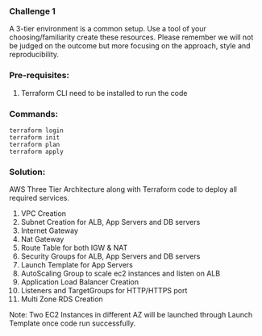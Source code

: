### Challenge 1

A 3-tier environment is a common setup. Use a tool of your choosing/familiarity create these resources. Please remember we will not be judged on the outcome but more focusing on the approach, style and reproducibility.

### Pre-requisites: 
1. Terraform CLI need to be installed to run the code

### Commands:
```
terraform login
terraform init
terraform plan
terraform apply
```

### Solution:

AWS Three Tier Architecture along with Terraform code to deploy all required services.
1. VPC Creation
2. Subnet Creation for ALB, App Servers and DB servers
3. Internet Gateway
4. Nat Gateway
5. Route Table for both IGW & NAT
6. Security Groups for ALB, App Servers and DB servers
7. Launch Template for App Servers
8. AutoScaling Group to scale ec2 instances and listen on ALB
9. Application Load Balancer Creation
10. Listeners and TargetGroups for HTTP/HTTPS port
11. Multi Zone RDS Creation

Note: Two EC2 Instances in different AZ will be launched through Launch Template once code run successfully.
